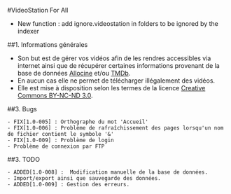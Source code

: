 #VideoStation For All

* New function : add ignore.videostation in folders to be ignored by the indexer

##1. Informations générales

* Son but est de gérer vos vidéos afin de les rendres accessibles via internet ainsi que de récupérer certaines informations provenant de la base de données [Allocine](http://www.allocine.fr) et/ou [TMDb](http://www.themoviedatabase.org).
* En aucun cas elle ne permet de télécharger illégalement des vidéos.
* Elle est mise à disposition selon les termes de la licence [Creative Commons BY-NC-ND 3.0](http://creativecommons.org/licenses/by-nc-nd/3.0/).

##3. Bugs

	- FIX[1.0-005] : Orthographe du mot 'Accueil'
	- FIX[1.0-006] : Problème de rafraîchissement des pages lorsqu'un nom de fichier contient le symbole '&'
	- FIX[1.0-009] : Problème de login
	- Problème de connexion par FTP

##3. TODO

	- ADDED[1.0-008] :  Modification manuelle de la base de données.
	- Import/export ainsi que sauvegarde des données.
	- ADDED[1.0-009] : Gestion des erreurs.
